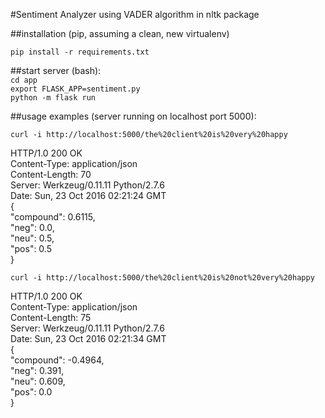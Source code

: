 #Sentiment Analyzer using VADER algorithm in nltk package

##installation (pip, assuming a clean, new virtualenv)

`pip install -r requirements.txt`  

##start server (bash):  
`cd app`  
`export FLASK_APP=sentiment.py`  
`python -m flask run`  

##usage examples (server running on localhost port 5000):  

`curl -i http://localhost:5000/the%20client%20is%20very%20happy`  

HTTP/1.0 200 OK  
Content-Type: application/json  
Content-Length: 70  
Server: Werkzeug/0.11.11 Python/2.7.6  
Date: Sun, 23 Oct 2016 02:21:24 GMT  
{  
  "compound": 0.6115,  
  "neg": 0.0,  
  "neu": 0.5,  
  "pos": 0.5  
}  

`curl -i http://localhost:5000/the%20client%20is%20not%20very%20happy`

HTTP/1.0 200 OK  
Content-Type: application/json  
Content-Length: 75  
Server: Werkzeug/0.11.11 Python/2.7.6  
Date: Sun, 23 Oct 2016 02:21:34 GMT  
{  
  "compound": -0.4964,   
  "neg": 0.391,   
  "neu": 0.609,   
  "pos": 0.0  
}  

